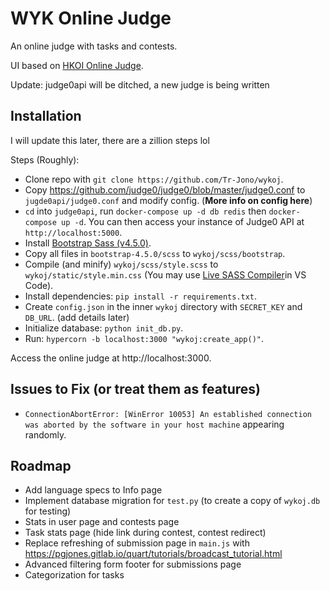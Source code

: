 # WYK Online Judge
An online judge with tasks and contests.

UI based on [HKOI Online Judge](https://judge.hkoi.org).

Update: judge0api will be ditched, a new judge is being written

## Installation
I will update this later, there are a zillion steps lol

Steps (Roughly):
- Clone repo with `git clone https://github.com/Tr-Jono/wykoj`.
- Copy https://github.com/judge0/judge0/blob/master/judge0.conf to `jugde0api/judge0.conf` and modify config. (**More info on config here**)
- `cd` into `judge0api`, run `docker-compose up -d db redis` then `docker-compose up -d`.
  You can then access your instance of Judge0 API at `http://localhost:5000`.
- Install [Bootstrap Sass (v4.5.0)](https://github.com/twbs/bootstrap/archive/v4.5.0.zip).
- Copy all files in `bootstrap-4.5.0/scss` to `wykoj/scss/bootstrap`.
- Compile (and minify) `wykoj/scss/style.scss` to `wykoj/static/style.min.css`
  (You may use [Live SASS Compiler](https://marketplace.visualstudio.com/items?itemName=ritwickdey.live-sass)in VS Code).
- Install dependencies: `pip install -r requirements.txt`.
- Create `config.json` in the inner `wykoj` directory with `SECRET_KEY` and `DB_URL`. (add details later)
- Initialize database: `python init_db.py`.
- Run: `hypercorn -b localhost:3000 "wykoj:create_app()"`.

Access the online judge at http://localhost:3000.

## Issues to Fix (or treat them as features)
- `ConnectionAbortError: [WinError 10053] An established connection was aborted by the software in your host machine` appearing randomly.

## Roadmap
- Add language specs to Info page
- Implement database migration for `test.py` (to create a copy of `wykoj.db` for testing)
- Stats in user page and contests page
- Task stats page (hide link during contest, contest redirect)
- Replace refreshing of submission page in `main.js` with
  https://pgjones.gitlab.io/quart/tutorials/broadcast_tutorial.html
- Advanced filtering form footer for submissions page
- Categorization for tasks
